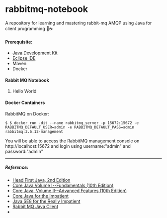 # rabbitmq-notebook
A repository for learning and mastering rabbit-mq AMQP using Java for client programming 🐇☕

#### Prerequisite:
- [Java Development Kit](http://www.oracle.com/technetwork/java/javase/downloads/index-jsp-138363.html)
- [Eclipse IDE](http://www.eclipse.org/downloads/packages)
- Maven
- Docker

#### Rabbit MQ Notebook
1. Hello World

#### Docker Containers
RabbitMQ on Docker:
```shell
$ $ docker run -dit --name rabbitmq_server -p 15672:15672 -e RABBITMQ_DEFAULT_USER=admin -e RABBITMQ_DEFAULT_PASS=admin rabbitmq:3.6.12-management
```
You will be able to access the RabbitMQ management console on http://localhost:15672 and login using username:"admin" and password:"admin"

---
##### Reference:
- [Head First Java, 2nd Edition](https://www.amazon.com/Head-First-Java-Kathy-Sierra/dp/0596009208)
- [Core Java Volume I--Fundamentals (10th Edition)](https://www.amazon.com/Core-Java-I-Fundamentals-10th/dp/0134177304)
- [Core Java, Volume II--Advanced Features (10th Edition)](https://www.amazon.com/Core-Java-II-Advanced-Features-10th/dp/0134177290)
- [Core Java for the Impatient](https://www.amazon.com/Core-Java-Impatient-Cay-Horstmann/dp/0321996321)
- [Java SE8 for the Really Impatient](https://www.amazon.com/Java-SE8-Really-Impatient-Course/dp/0321927761)
- [Rabbit MQ Java Client](https://mvnrepository.com/artifact/com.rabbitmq/amqp-client/5.0.0)
-
